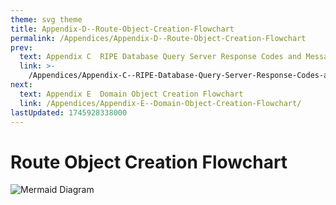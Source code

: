 ```yaml
---
theme: svg theme
title: Appendix-D--Route-Object-Creation-Flowchart
permalink: /Appendices/Appendix-D--Route-Object-Creation-Flowchart
prev:
  text: Appendix C  RIPE Database Query Server Response Codes and Messages
  link: >-
    /Appendices/Appendix-C--RIPE-Database-Query-Server-Response-Codes-and-Messages/
next:
  text: Appendix E  Domain Object Creation Flowchart
  link: /Appendices/Appendix-E--Domain-Object-Creation-Flowchart/
lastUpdated: 1745928338000
---
```


# Route Object Creation Flowchart

<svgZoom></svgZoom>

<div class="diagram-container">
  <img src="/imgs/route.svg" alt="Mermaid Diagram" />
</div>
